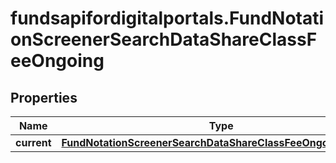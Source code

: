 # fundsapifordigitalportals.FundNotationScreenerSearchDataShareClassFeeOngoing

## Properties

Name | Type | Description | Notes
------------ | ------------- | ------------- | -------------
**current** | [**FundNotationScreenerSearchDataShareClassFeeOngoingCurrent**](FundNotationScreenerSearchDataShareClassFeeOngoingCurrent.md) |  | [optional] 


